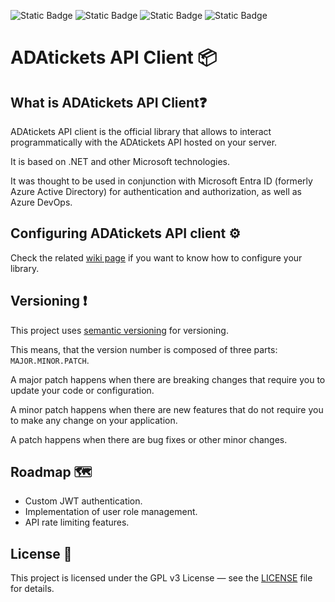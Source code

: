 ![Static Badge](https://img.shields.io/badge/Framework-.NET%209.0.6%20%28STS%29-512BD4)
![Static Badge](https://img.shields.io/badge/Language-C%2313-8A2BE2)
![Static Badge](https://img.shields.io/badge/License-GPL%20v3-FF0000)
![Static Badge](https://img.shields.io/badge/Status-Active-32CD32)

# ADAtickets API Client 📦

## What is ADAtickets API Client❓
ADAtickets API client is the official library that allows to interact programmatically with the ADAtickets API hosted on your server.

It is based on .NET and other Microsoft technologies.

It was thought to be used in conjunction with Microsoft Entra ID (formerly Azure Active Directory) for authentication and authorization, as well as Azure DevOps.

## Configuring ADAtickets API client ⚙️

Check the related [wiki page](https://github.com/AndrexAce/ADAtickets/wiki/API%20Client%20setup) if you want to know how to configure your library.

## Versioning ❗

This project uses [semantic versioning](https://semver.org/) for versioning.

This means, that the version number is composed of three parts: `MAJOR.MINOR.PATCH`.

A major patch happens when there are breaking changes that require you to update your code or configuration.

A minor patch happens when there are new features that do not require you to make any change on your application.

A patch happens when there are bug fixes or other minor changes.

## Roadmap 🗺️

- Custom JWT authentication.
- Implementation of user role management.
- API rate limiting features.

## License 📃
This project is licensed under the GPL v3 License — see the [LICENSE](https://github.com/AndrexAce/ADAtickets/blob/master/LICENSE.txt) file for details.
